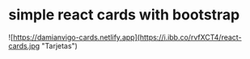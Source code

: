 # simple react cards with bootstrap

![https://damianvigo-cards.netlify.app](https://i.ibb.co/rvfXCT4/react-cards.jpg "Tarjetas")